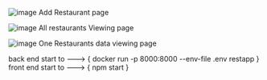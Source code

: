 ![image](https://github.com/HarithRajapaksha/Restaurant_App/assets/126436146/07cfe7e8-c09f-404f-8af0-59349f8633ff)
Add Restaurant page



![image](https://github.com/HarithRajapaksha/Restaurant_App/assets/126436146/c0b1bd12-7f1d-441c-a0da-753b39bbc729)
All restaurants Viewing page



![image](https://github.com/HarithRajapaksha/Restaurant_App/assets/126436146/c20b30fb-12cb-4e72-9953-4dbd8b2a8697)
One Restaurants data viewing page



back end start to ---> { docker run -p 8000:8000 --env-file .env restapp  }
front end start to ---> { npm start }

